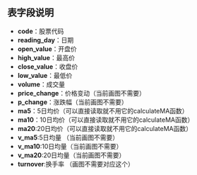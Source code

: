 ## 表字段说明

- **code**：股票代码
- **reading_day**：日期
- **open_value**：开盘价
- **high_value**：最高价
- **close_value**：收盘价
- **low_value**：最低价
- **volume**：成交量
- **price_change**：价格变动（当前画图不需要）
- **p_change**：涨跌幅（当前画图不需要）
- **ma5**：5日均价（可以直接读取就不用它的calculateMA函数）
- **ma10**：10日均价（可以直接读取就不用它的calculateMA函数）
- **ma20**:20日均价（可以直接读取就不用它的calculateMA函数）
- **v_ma5**:5日均量 （当前画图不需要）
- **v_ma10**:10日均量（当前画图不需要）
- **v_ma20**:20日均量（当前画图不需要）
- **turnover**:换手率 （画图不需要对应这个）